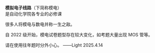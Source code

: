 
**模拟电子线路**（下简称模电）  
是自动化学院各专业的必修课

很多人将模电与数电并称一生之敌。

自 2022 级开始，模电试卷题型存在较大变化，如考题大量出现 MOS 管等。

请在使用往年题时分外小心。
——Light 2025.4.14